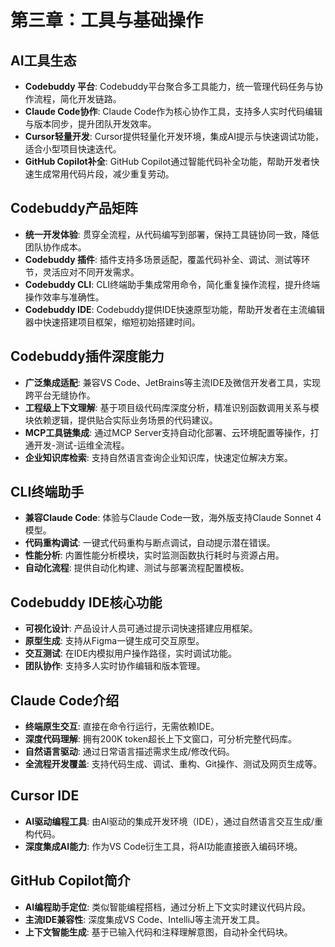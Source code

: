 # 第三章：工具与基础操作

## AI工具生态

- **Codebuddy 平台**: Codebuddy平台聚合多工具能力，统一管理代码任务与协作流程，简化开发链路。
- **Claude Code协作**: Claude Code作为核心协作工具，支持多人实时代码编辑与版本同步，提升团队开发效率。
- **Cursor轻量开发**: Cursor提供轻量化开发环境，集成AI提示与快速调试功能，适合小型项目快速迭代。
- **GitHub Copilot补全**: GitHub Copilot通过智能代码补全功能，帮助开发者快速生成常用代码片段，减少重复劳动。

## Codebuddy产品矩阵

- **统一开发体验**: 贯穿全流程，从代码编写到部署，保持工具链协同一致，降低团队协作成本。
- **Codebuddy 插件**: 插件支持多场景适配，覆盖代码补全、调试、测试等环节，灵活应对不同开发需求。
- **Codebuddy CLI**: CLI终端助手集成常用命令，简化重复操作流程，提升终端操作效率与准确性。
- **Codebuddy IDE**: Codebuddy提供IDE快速原型功能，帮助开发者在主流编辑器中快速搭建项目框架，缩短初始搭建时间。

## Codebuddy插件深度能力

- **广泛集成适配**: 兼容VS Code、JetBrains等主流IDE及微信开发者工具，实现跨平台无缝协作。
- **工程级上下文理解**: 基于项目级代码库深度分析，精准识别函数调用关系与模块依赖逻辑，提供贴合实际业务场景的代码建议。
- **MCP工具链集成**: 通过MCP Server支持自动化部署、云环境配置等操作，打通开发-测试-运维全流程。
- **企业知识库检索**: 支持自然语言查询企业知识库，快速定位解决方案。

## CLI终端助手

- **兼容Claude Code**: 体验与Claude Code一致，海外版支持Claude Sonnet 4模型。
- **代码重构调试**: 一键式代码重构与断点调试，自动提示潜在错误。
- **性能分析**: 内置性能分析模块，实时监测函数执行耗时与资源占用。
- **自动化流程**: 提供自动化构建、测试与部署流程配置模板。

## Codebuddy IDE核心功能

- **可视化设计**: 产品设计人员可通过提示词快速搭建应用框架。
- **原型生成**: 支持从Figma一键生成可交互原型。
- **交互测试**: 在IDE内模拟用户操作路径，实时调试功能。
- **团队协作**: 支持多人实时协作编辑和版本管理。

## Claude Code介绍

- **终端原生交互**: 直接在命令行运行，无需依赖IDE。
- **深度代码理解**: 拥有200K token超长上下文窗口，可分析完整代码库。
- **自然语言驱动**: 通过日常语言描述需求生成/修改代码。
- **全流程开发覆盖**: 支持代码生成、调试、重构、Git操作、测试及网页生成等。

## Cursor IDE

- **AI驱动编程工具**: 由AI驱动的集成开发环境（IDE），通过自然语言交互生成/重构代码。
- **深度集成AI能力**: 作为VS Code衍生工具，将AI功能直接嵌入编码环境。

## GitHub Copilot简介

- **AI编程助手定位**: 类似智能编程搭档，通过分析上下文实时建议代码片段。
- **主流IDE兼容性**: 深度集成VS Code、IntelliJ等主流开发工具。
- **上下文智能生成**: 基于已输入代码和注释理解意图，自动补全代码块。